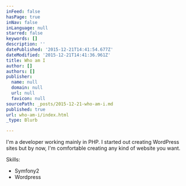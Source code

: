 ```yaml
---
inFeed: false
hasPage: true
inNav: false
inLanguage: null
starred: false
keywords: []
description: ''
datePublished: '2015-12-21T14:41:54.677Z'
dateModified: '2015-12-21T14:41:36.961Z'
title: Who am I
author: []
authors: []
publisher:
  name: null
  domain: null
  url: null
  favicon: null
sourcePath: _posts/2015-12-21-who-am-i.md
published: true
url: who-am-i/index.html
_type: Blurb

---
```

I'm a developer working mainly in PHP. I started out creating WordPress sites but by now, I'm comfortable creating any kind of website you want. 

Skills:

* Symfony2
* Wordpress